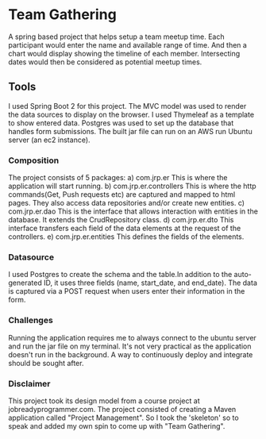# Team Gathering
 A spring based project that helps setup a team meetup time.
 Each participant would enter the name and available range of time.
 And then a chart would display showing the timeline of each member.
 Intersecting dates would then be considered as potential meetup times.

## Tools
 I used Spring Boot 2 for this project. The MVC model was used to render
 the data sources to display on the browser. I used Thymeleaf as a template
 to show entered data.
 Postgres was used to set up the database that handles form submissions.
 The built jar file can run on an AWS run Ubuntu server (an ec2 instance).
 
### Composition
 The project consists of 5 packages:
  a) com.jrp.er
     This is where the application will start running.
  b) com.jrp.er.controllers
     This is where the http commands(Get, Push requests etc) are captured and mapped to html pages.
	 They also access data repositories and/or create new entities.
  c) com.jrp.er.dao
	 This is the interface that allows interaction with entities in the database. It extends the
	 CrudRepository class.
  d) com.jrp.er.dto
	 This interface transfers each field of the data elements at the request of the controllers.
  e) com.jrp.er.entities
     This defines the fields of the elements.
	  
	  
### Datasource
 I used Postgres to create the schema and the table.In addition to the
 auto-generated ID, it uses three fields (name, start_date, and end_date).
 The data is captured via a POST request when users enter their information in the form.
   
 
### Challenges
 Running the application requires me to always connect to the ubuntu server and run the jar
 file on my terminal. It's not very practical as the application doesn't run in the
 background. A way to continuously deploy and integrate should be sought after.
 
### Disclaimer
 This project took its design model from a course project at jobreadyprogrammer.com. The project consisted
 of creating a Maven application called "Project Management".
 So I took the 'skeleton' so to speak and added my own spin to come up with "Team Gathering".
 
